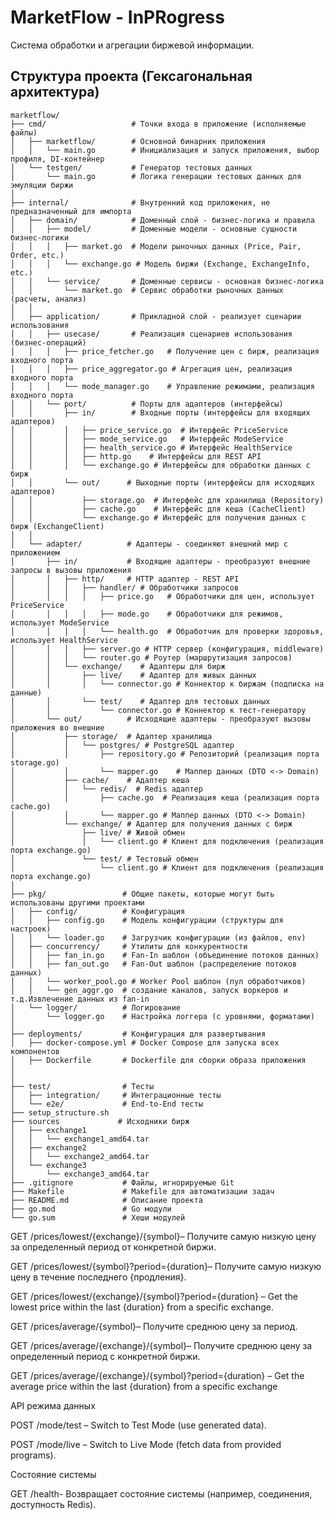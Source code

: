 

# MarketFlow - InPRogress

Система обработки и агрегации биржевой информации.



## Структура проекта (Гексагональная архитектура)

```
marketflow/
├── cmd/                   # Точки входа в приложение (исполняемые файлы)
│   ├── marketflow/        # Основной бинарник приложения
│   │   └── main.go        # Инициализация и запуск приложения, выбор профиля, DI-контейнер
│   └── testgen/           # Генератор тестовых данных
│       └── main.go        # Логика генерации тестовых данных для эмуляции биржи
│
├── internal/              # Внутренний код приложения, не предназначенный для импорта
│   ├── domain/            # Доменный слой - бизнес-логика и правила
│   │   ├── model/         # Доменные модели - основные сущности бизнес-логики
│   │   │   ├── market.go  # Модели рыночных данных (Price, Pair, Order, etc.)
│   │   │   └── exchange.go # Модель биржи (Exchange, ExchangeInfo, etc.)
│   │   └── service/       # Доменные сервисы - основная бизнес-логика
│   │       └── market.go  # Сервис обработки рыночных данных (расчеты, анализ)
│   │
│   ├── application/       # Прикладной слой - реализует сценарии использования
│   │   ├── usecase/       # Реализация сценариев использования (бизнес-операций)
│   │   │   ├── price_fetcher.go   # Получение цен с бирж, реализация входного порта
│   │   │   ├── price_aggregator.go # Агрегация цен, реализация входного порта
│   │   │   └── mode_manager.go    # Управление режимами, реализация входного порта
│   │   └── port/          # Порты для адаптеров (интерфейсы)
│   │       ├── in/        # Входные порты (интерфейсы для входящих адаптеров)
│   │       │   ├── price_service.go  # Интерфейс PriceService
│   │       │   ├── mode_service.go   # Интерфейс ModeService
│   │       │   ├── health_service.go # Интерфейс HealthService
│   │       │   ├── http.go    # Интерфейсы для REST API
│   │       │   └── exchange.go # Интерфейсы для обработки данных с бирж
│   │       └── out/      # Выходные порты (интерфейсы для исходящих адаптеров)
│   │           ├── storage.go  # Интерфейс для хранилища (Repository)
│   │           ├── cache.go    # Интерфейс для кеша (CacheClient)
│   │           └── exchange.go # Интерфейс для получения данных с бирж (ExchangeClient)
│   │
│   └── adapter/          # Адаптеры - соединяют внешний мир с приложением
│       ├── in/           # Входящие адаптеры - преобразуют внешние запросы в вызовы приложения
│       │   ├── http/     # HTTP адаптер - REST API
│       │   │   ├── handler/ # Обработчики запросов
│       │   │   │   ├── price.go   # Обработчики для цен, использует PriceService
│       │   │   │   ├── mode.go    # Обработчики для режимов, использует ModeService
│       │   │   │   └── health.go  # Обработчик для проверки здоровья, использует HealthService
│       │   │   ├── server.go # HTTP сервер (конфигурация, middleware)
│       │   │   └── router.go # Роутер (маршрутизация запросов)
│       │   └── exchange/    # Адаптеры для бирж
│       │       ├── live/    # Адаптер для живых данных
│       │       │   └── connector.go # Коннектор к биржам (подписка на данные)
│       │       └── test/    # Адаптер для тестовых данных
│       │           └── connector.go # Коннектор к тест-генератору
│       └── out/          # Исходящие адаптеры - преобразуют вызовы приложения во внешние
│           ├── storage/  # Адаптер хранилища
│           │   └── postgres/ # PostgreSQL адаптер
│           │       ├── repository.go # Репозиторий (реализация порта storage.go)
│           │       └── mapper.go    # Маппер данных (DTO <-> Domain)
│           ├── cache/    # Адаптер кеша
│           │   └── redis/  # Redis адаптер
│           │       ├── cache.go  # Реализация кеша (реализация порта cache.go)
│           │       └── mapper.go # Маппер данных (DTO <-> Domain)
│           └── exchange/ # Адаптер для получения данных с бирж
│               ├── live/ # Живой обмен
│               │   └── client.go # Клиент для подключения (реализация порта exchange.go)
│               └── test/ # Тестовый обмен
│                   └── client.go # Клиент для подключения (реализация порта exchange.go)
│
├── pkg/                 # Общие пакеты, которые могут быть использованы другими проектами
│   ├── config/          # Конфигурация
│   │   ├── config.go    # Модель конфигурации (структуры для настроек)
│   │   └── loader.go    # Загрузчик конфигурации (из файлов, env)
│   ├── concurrency/     # Утилиты для конкурентности
│   │   ├── fan_in.go    # Fan-In шаблон (объединение потоков данных)
│   │   ├── fan_out.go   # Fan-Out шаблон (распределение потоков данных)
│   │   └── worker_pool.go # Worker Pool шаблон (пул обработчиков)
│   │   └── gen_aggr.go  # создание каналов, запуск воркеров и т.д.Извлечение данных из fan-in 
│   └── logger/          # Логирование
│       └── logger.go    # Настройка логгера (с уровнями, форматами)
│
├── deployments/         # Конфигурация для развертывания
│   ├── docker-compose.yml # Docker Compose для запуска всех компонентов
│   ├── Dockerfile       # Dockerfile для сборки образа приложения
│
│
├── test/                # Тесты
│   ├── integration/     # Интеграционные тесты
│   └── e2e/             # End-to-End тесты
├── setup_structure.sh
├── sources             # Исходники бирж
│   ├── exchange1
│   │   └── exchange1_amd64.tar
│   ├── exchange2
│   │   └── exchange2_amd64.tar
│   └── exchange3
│       └── exchange3_amd64.tar
├── .gitignore           # Файлы, игнорируемые Git
├── Makefile             # Makefile для автоматизации задач
├── README.md            # Описание проекта
├── go.mod               # Go модули
└── go.sum               # Хеши модулей
```



<!-- 
GET /prices/latest/{symbol}– Получите последнюю цену за данный символ.   +++ -->
<!-- 
GET /prices/latest/{exchange}/{symbol}– Получите последнюю цену за данный символ от конкретной биржи. +++ -->
<!-- 
GET /prices/highest/{symbol}– Получите самую высокую цену за определенный период. +++ -->
<!-- 
GET /prices/highest/{exchange}/{symbol}– Получите самую высокую цену за определенный период от конкретной биржи.  -->

<!-- GET /prices/highest/{symbol}?period={duration} – Get the highest price within the last {duration} (e.g., the last 1s,  3s, 5s, 10s, 30s, 1m, 3m, 5m). -->

<!-- GET /prices/highest/{exchange}/{symbol}?period={duration} – Get the highest price within the last {duration} from a specific exchange. -->

<!-- GET /prices/lowest/{symbol}– Получите самую низкую цену за определенный период. -->

GET /prices/lowest/{exchange}/{symbol}– Получите самую низкую цену за определенный период от конкретной биржи.

GET /prices/lowest/{symbol}?period={duration}– Получите самую низкую цену в течение последнего {продления}.

GET /prices/lowest/{exchange}/{symbol}?period={duration} – Get the lowest price within the last {duration} from a specific exchange.

GET /prices/average/{symbol}– Получите среднюю цену за период.

GET /prices/average/{exchange}/{symbol}– Получите среднюю цену за определенный период с конкретной биржи.

GET /prices/average/{exchange}/{symbol}?period={duration} – Get the average price within the last {duration} from a specific exchange


API режима данных

POST /mode/test – Switch to Test Mode (use generated data).

POST /mode/live – Switch to Live Mode (fetch data from provided programs).


Состояние системы

GET /health- Возвращает состояние системы (например, соединения, доступность Redis).